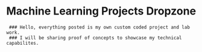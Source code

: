 # Machine Learning Projects Dropzone
     ### Hello, everything posted is my own custom coded project and lab work. 
     ### I will be sharing proof of concepts to showcase my technical capabilites.
